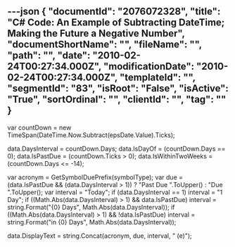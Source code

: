 ---json
{
  "documentId": "2076072328",
  "title": "C# Code: An Example of Subtracting DateTime; Making the Future a Negative Number",
  "documentShortName": "",
  "fileName": "",
  "path": "",
  "date": "2010-02-24T00:27:34.000Z",
  "modificationDate": "2010-02-24T00:27:34.000Z",
  "templateId": "",
  "segmentId": "83",
  "isRoot": "False",
  "isActive": "True",
  "sortOrdinal": "",
  "clientId": "",
  "tag": ""
}
---

var countDown = new TimeSpan(DateTime.Now.Subtract(epsDate.Value).Ticks);

data.DaysInterval = countDown.Days;
data.IsDayOf = (countDown.Days == 0);
data.IsPastDue = (countDown.Ticks &gt; 0);
data.IsWithinTwoWeeks = (countDown.Days &lt;= -14);

var acronym = GetSymbolDuePrefix(symbolType);
var due = (data.IsPastDue && (data.DaysInterval &gt; 1)) ? &quot;Past Due &quot;.ToUpper() : &quot;Due &quot;.ToUpper();
var interval = &quot;Today&quot;;
if (data.DaysInterval == 1) interval = &quot;1 Day&quot;;
if ((Math.Abs(data.DaysInterval) &gt; 1) && data.IsPastDue) interval = string.Format(&quot;{0} Days&quot;, Math.Abs(data.DaysInterval));
if ((Math.Abs(data.DaysInterval) &gt; 1) && !data.IsPastDue) interval = string.Format(&quot;in {0} Days&quot;, Math.Abs(data.DaysInterval));

data.DisplayText = string.Concat(acronym, due, interval, &quot; (e)&quot;);
